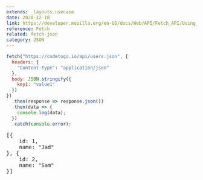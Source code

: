 ```yaml
---
extends: _layouts.usecase
date: 2020-12-18
link: https://developer.mozilla.org/en-US/docs/Web/API/Fetch_API/Using_Fetch
reference: Fetch
related: fetch-json
category: JSON
---
```


```javascript
fetch("https://codetogo.io/api/users.json", {
  headers: {
    "Content-Type": "application/json"
  },
  body: JSON.stringify({
    key1: "value1"
  })
})
  .then(response => response.json())
  .then(data => {
    console.log(data);
  })
  .catch(console.error);
```

<pre class="output">
[{
    id: 1,
    name: "Jad"
}, {
    id: 2,
    name: "Sam"
}]
</pre>
